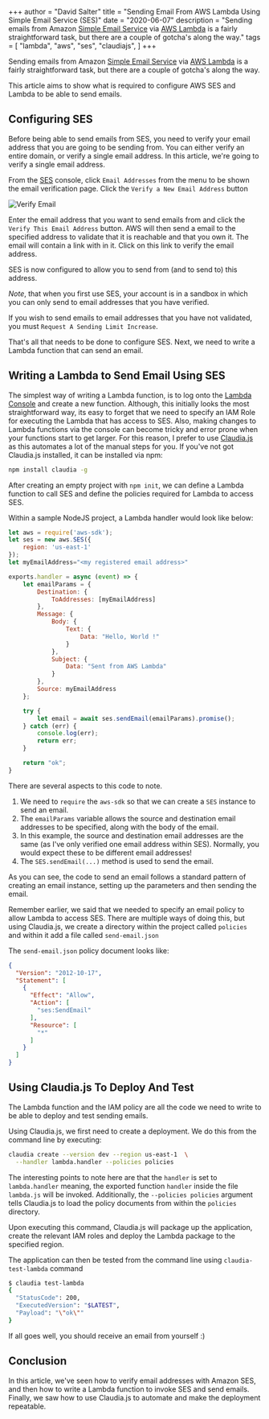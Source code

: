 +++
author = "David Salter"
title = "Sending Email From AWS Lambda Using Simple Email Service (SES)"
date = "2020-06-07"
description = "Sending emails from Amazon [Simple Email Service](https://aws.amazon.com/ses/) via [AWS Lambda](https://aws.amazon.com/lambda/) is a fairly straightforward task, but there are a couple of gotcha's along the way."
tags = [
    "lambda",
    "aws",
    "ses",
    "claudiajs",
]
+++

Sending emails from Amazon [Simple Email Service](https://aws.amazon.com/ses/) via [AWS Lambda](https://aws.amazon.com/lambda/) is a fairly straightforward task, but there are a couple of gotcha's along the way.
<!--more-->
This article aims to show what is required to configure AWS SES and Lambda to be able to send emails.

## Configuring SES

Before being able to send emails from SES, you need to verify your email address that you are going to be sending from.  You can either verify an entire domain, or verify a single email address.  In this article, we're going to verify a single email address.

From the [SES](https://console.aws.amazon.com/ses/home) console, click `Email Addresses` from the menu to be shown the email verification page.  Click the `Verify a New Email Address` button

![Verify Email](/img/posts/verify_email.png)


Enter the email address that you want to send emails from and click the `Verify This Email Address` button.  AWS will then send a email to the specified address to validate that it is reachable and that you own it.  The email will contain a link with in it.  Click on this link to verify the email address.

SES is now configured to allow you to send from (and to send to) this address.

*Note*, that when you first use SES, your account is in a sandbox in which you can only send to email addresses that you have verified.

If you wish to send emails to email addresses that you have not validated, you must `Request A Sending Limit Increase`.

That's all that needs to be done to configure SES.  Next, we need to write a Lambda function that can send an email.

## Writing a Lambda to Send Email Using SES

The simplest way of writing a Lambda function, is to log onto the [Lambda Console](https://console.aws.amazon.com/lambda/home) and create a new function. Although, this initially looks the most straightforward way, its easy to forget that we need to specify an IAM Role for executing the Lambda that has access to SES.  Also, making changes to Lambda functions via the console can become tricky and error prone when your functions start to get larger.  For this reason, I prefer to use [Claudia.js](https://claudiajs.com) as this automates a lot of the manual steps for you.  If you've not got Claudia.js installed, it can be installed via npm:

``` sh
npm install claudia -g
```

After creating an empty project with `npm init`, we can define a Lambda function to call SES and define the policies required for Lambda to access SES.

Within a sample NodeJS project, a Lambda handler would look like below:

``` javascript
let aws = require('aws-sdk');
let ses = new aws.SES({
    region: 'us-east-1'
});
let myEmailAddress="<my registered email address>"

exports.handler = async (event) => {
    let emailParams = {
        Destination: {
            ToAddresses: [myEmailAddress]
        },
        Message: {
            Body: {
                Text: {
                    Data: "Hello, World !"
                }
            },
            Subject: {
                Data: "Sent from AWS Lambda"
            }
        },
        Source: myEmailAddress
    };

    try {
        let email = await ses.sendEmail(emailParams).promise();
    } catch (err) {
        console.log(err);
        return err;
    }

    return "ok";
}
```

There are several aspects to this code to note.

1. We need to `require` the `aws-sdk` so that we can create a `SES` instance to send an email.
2. The `emailParams` variable allows the source and destination email addresses to be specified, along with the body of the email.
3. In this example, the source and destination email addresses are the same (as I've only verified one email address within SES).  Normally, you would expect these to be different email addresses!
4. The `SES.sendEmail(...)` method is used to send the email.

As you can see, the code to send an email follows a standard pattern of creating an email instance, setting up the parameters and then sending the email.

Remember earlier, we said that we needed to specify an email policy to allow Lambda to access SES.  There are multiple ways of doing this, but using Claudia.js, we create a directory within the project called `policies` and within it add a file called `send-email.json`

The `send-email.json` policy document looks like:

``` json
{
  "Version": "2012-10-17",
  "Statement": [
    {
      "Effect": "Allow",
      "Action": [
        "ses:SendEmail"
      ],
      "Resource": [
        "*"
      ]
    }
  ]
}
```

## Using Claudia.js To Deploy And Test

The Lambda function and the IAM policy are all the code we need to write to be able to deploy and test sending emails.

Using Claudia.js, we first need to create a deployment.  We do this from the command line by executing:

``` sh
claudia create --version dev --region us-east-1  \
  --handler lambda.handler --policies policies
```

The interesting points to note here are that the `handler` is set to `lambda.handler` meaning, the exported function `handler` inside the file `lambda.js` will be invoked.  Additionally, the `--policies policies` argument tells Claudia.js to load the policy documents from within the `policies` directory.

Upon executing this command, Claudia.js will package up the application, create the relevant IAM roles and deploy the Lambda package to the specified region.

The application can then be tested from the command line using `claudia-test-lambda` command

``` sh
$ claudia test-lambda
{
  "StatusCode": 200,
  "ExecutedVersion": "$LATEST",
  "Payload": "\"ok\""
}
```

If all goes well, you should receive an email from yourself :)

## Conclusion
In this article, we've seen how to verify email addresses with Amazon SES, and then how to write a Lambda function to invoke SES and send emails.  Finally, we saw how to use Claudia.js to automate and make the deployment repeatable.

